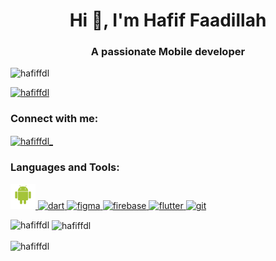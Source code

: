 <h1 align="center">Hi 👋, I'm Hafif Faadillah</h1>
<h3 align="center">A passionate Mobile developer</h3>

<p align="left"> <img src="https://komarev.com/ghpvc/?username=hafiffdl&label=Profile%20views&color=0e75b6&style=flat" alt="hafiffdl" /> </p>

<p align="left"> <a href="https://github.com/ryo-ma/github-profile-trophy"><img src="https://github-profile-trophy.vercel.app/?username=hafiffdl" alt="hafiffdl" /></a> </p>

<h3 align="left">Connect with me:</h3>
<p align="left">
<a href="https://instagram.com/hafiffdl_" target="blank"><img align="center" src="https://raw.githubusercontent.com/rahuldkjain/github-profile-readme-generator/master/src/images/icons/Social/instagram.svg" alt="hafiffdl_" height="30" width="40" /></a>
</p>

<h3 align="left">Languages and Tools:</h3>
<p align="left"> <a href="https://developer.android.com" target="_blank" rel="noreferrer"> <img src="https://raw.githubusercontent.com/devicons/devicon/master/icons/android/android-original-wordmark.svg" alt="android" width="40" height="40"/> </a> <a href="https://dart.dev" target="_blank" rel="noreferrer"> <img src="https://www.vectorlogo.zone/logos/dartlang/dartlang-icon.svg" alt="dart" width="40" height="40"/> </a> <a href="https://www.figma.com/" target="_blank" rel="noreferrer"> <img src="https://www.vectorlogo.zone/logos/figma/figma-icon.svg" alt="figma" width="40" height="40"/> </a> <a href="https://firebase.google.com/" target="_blank" rel="noreferrer"> <img src="https://www.vectorlogo.zone/logos/firebase/firebase-icon.svg" alt="firebase" width="40" height="40"/> </a> <a href="https://flutter.dev" target="_blank" rel="noreferrer"> <img src="https://www.vectorlogo.zone/logos/flutterio/flutterio-icon.svg" alt="flutter" width="40" height="40"/> </a> <a href="https://git-scm.com/" target="_blank" rel="noreferrer"> <img src="https://www.vectorlogo.zone/logos/git-scm/git-scm-icon.svg" alt="git" width="40" height="40"/> </a> </p>

<p><img align="left" src="https://github-readme-stats.vercel.app/api/top-langs?username=hafiffdl&show_icons=true&locale=en&layout=compact" alt="hafiffdl" /></p>

<p>&nbsp;<img align="center" src="https://github-readme-stats.vercel.app/api?username=hafiffdl&show_icons=true&locale=en" alt="hafiffdl" /></p>

<p><img align="center" src="https://github-readme-streak-stats.herokuapp.com/?user=hafiffdl&" alt="hafiffdl" /></p>

